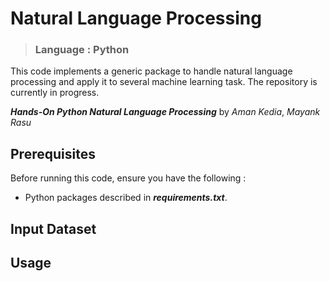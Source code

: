# Natural Language Processing 
> ### Language : Python

This code implements a generic package to handle natural language processing and apply it to several machine learning task. The repository is currently in progress.

***Hands-On Python Natural Language Processing*** by *Aman Kedia*, *Mayank Rasu*

## Prerequisites

Before running this code, ensure you have the following :

- Python packages described in ***requirements.txt***.

## Input Dataset

## Usage
